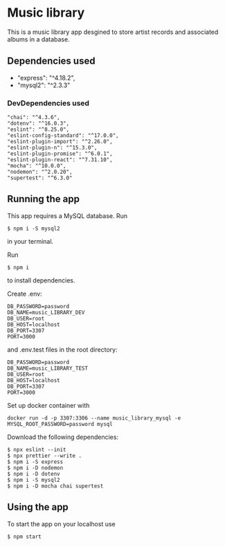 # Music library

This is a music library app desgined to store artist records and associated albums in a database.


## Dependencies used

  - "express": "^4.18.2",
  - "mysql2": "^2.3.3"

### DevDependencies used

    "chai": "^4.3.6",
    "dotenv": "^16.0.3",
    "eslint": "^8.25.0",
    "eslint-config-standard": "^17.0.0",
    "eslint-plugin-import": "^2.26.0",
    "eslint-plugin-n": "^15.3.0",
    "eslint-plugin-promise": "^6.0.1",
    "eslint-plugin-react": "^7.31.10",
    "mocha": "^10.0.0",
    "nodemon": "^2.0.20",
    "supertest": "^6.3.0"

## Running the app

This app requires a MySQL database. Run



```console
$ npm i -S mysql2
```



in your terminal.

Run 


```console
$ npm i
```


to install dependencies.

Create .env:

```console
DB_PASSWORD=password
DB_NAME=music_LIBRARY_DEV
DB_USER=root
DB_HOST=localhost
DB_PORT=3307
PORT=3000
```

and .env.test files in the root directory:

```console
DB_PASSWORD=password
DB_NAME=music_LIBRARY_TEST
DB_USER=root
DB_HOST=localhost
DB_PORT=3307
PORT=3000
```


Set up docker container with 

```console
docker run -d -p 3307:3306 --name music_library_mysql -e MYSQL_ROOT_PASSWORD=password mysql

```

Download the following dependencies: 

```console
$ npx eslint --init
$ npx prettier --write .
$ npm i -S express
$ npm i -D nodemon
$ npm i -D dotenv
$ npm i -S mysql2
$ npm i -D mocha chai supertest
```

## Using the app

To start the app on your localhost use 
```console
$ npm start 
```


